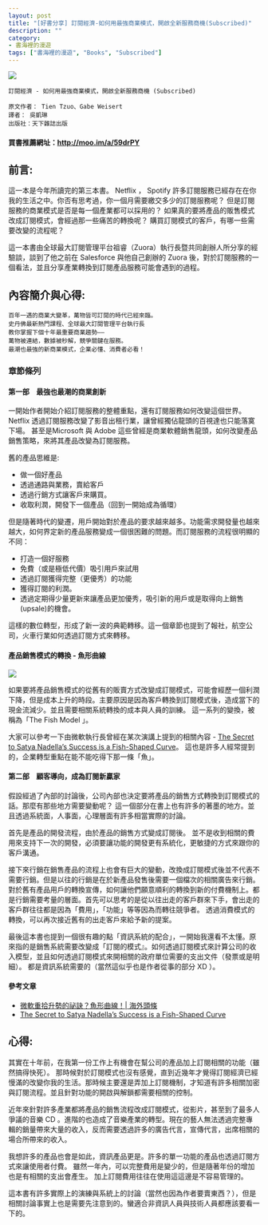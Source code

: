 ```yaml
---
layout: post
title: "[好書分享] 訂閱經濟-如何用最強商業模式，開啟全新服務商機(Subscribed)"
description: ""
category: 
- 書海裡的漫遊
tags: ["書海裡的漫遊", "Books", "Subscribed"]
---
```


<div><a href="http://moo.im/a/59drPY" title="訂閱經濟"><img src="https://cdn.readmoo.com/cover/ea/klcinhi_210x315.jpg?v=0"></a></div>

```
訂閱經濟 - 如何用最強商業模式，開啟全新服務商機 (Subscribed)

原文作者： Tien Tzuo、Gabe Weisert  
譯者： 吳凱琳  
出版社：天下雜誌出版 
```

#### 買書推薦網址：<http://moo.im/a/59drPY>

## 前言:

這一本是今年所讀完的第三本書。 Netflix ， Spotify 許多訂閱服務已經存在在你我的生活之中。你否有思考過，你一個月需要繳交多少的訂閱服務呢？ 但是訂閱服務的商業模式是否是每一個產業都可以採用的？ 如果真的要將產品的販售模式改成訂閱模式，會經過那一些痛苦的轉換呢？  購買訂閱模式的客戶，有哪一些需要改變的流程呢？

這一本書由全球最大訂閱管理平台祖睿（Zuora）執行長暨共同創辦人所分享的經驗談，談到了他之前在 Salesforce 與他自己創辦的 Zuora 後，對於訂閱服務的一個看法，並且分享產業轉換到訂閱產品服務可能會遇到的過程。


## 內容簡介與心得:

```
百年一遇的商業大變革，萬物皆可訂閱的時代已經來臨。
史丹佛最新熱門課程、全球最大訂閱管理平台執行長
教你掌握下個十年最重要商業趨勢——
萬物被連結，數據被秒解，競爭關鍵在服務。
最潮也最強的新商業模式，企業必懂、消費者必看！
```

### 章節條列

#### 第一部　最強也最潮的商業創新

一開始作者開始介紹訂閱服務的整體重點，還有訂閱服務如何改變這個世界。 Netflix 透過訂閱服務改變了影音出租行業，讓曾經獨佔龍頭的百視達也只能落寞下場。 甚至是Microsoft 與 Adobe 這些曾經是商業軟體銷售龍頭，如何改變產品銷售策略，來將其產品改變為訂閱服務。

舊的產品思維是:

- 做一個好產品
- 透過通路與業務，賣給客戶
- 透過行銷方式讓客戶來購買。
- 收取利潤，開發下一個產品（回到一開始成為循環）

但是隨著時代的變遷，用戶開始對於產品的要求越來越多。功能需求開發量也越來越大，如何界定新的產品服務變成一個很困難的問題。而訂閱服務的流程很明顯的不同：

- 打造一個好服務
- 免費（或是極低代價）吸引用戶來試用
- 透過訂閱獲得完整（更優秀）的功能
- 獲得訂閱的利潤。
- 透過定期得少量更新來讓產品更加優秀，吸引新的用戶或是取得向上銷售(upsale)的機會。

這樣的數位轉型，形成了新一波的典範轉移。這一個章節也提到了報社，航空公司，火車行業如何透過訂閱方式來轉移。 

#### 產品銷售模式的轉換 - 魚形曲線 

![](https://miro.medium.com/max/4800/0*i-JZP34fMhDjKekg)

如果要將產品銷售模式的從舊有的販賣方式改變成訂閱模式，可能會經歷一個利潤下降，但是成本上升的時段。主要原因是因為客戶轉換到訂閱模式後，造成當下的現金流減少。並且需要相關系統轉換的成本與人員的訓練。 這一系列的變換，被稱為「The Fish Model 」。

大家可以參考一下由微軟執行長曾經在某次演講上提到的相關內容 -  [The Secret to Satya Nadella’s Success is a Fish-Shaped Curve](https://marker.medium.com/how-satya-nadella-made-microsoft-into-a-fish-bf2034136d60)。 這也是許多人經常提到的，企業轉型重點在能不能吃得下那一條「魚」。



#### 第二部　顧客導向，成為訂閱新贏家

假設經過了內部的討論後，公司內部也決定要將產品的銷售方式轉換到訂閱模式的話。那麼有那些地方需要變動呢？ 這一個部分在書上也有許多的著墨的地方。並且透過系統面，人事面，心理層面有許多相當實際的討論。

首先是產品的開發流程，由於產品的銷售方式變成訂閱後。 並不是收到相關的費用來支持下一次的開發，必須要讓功能的開發更有系統化，更敏捷的方式來跟你的客戶溝通。

接下來行銷在銷售產品的流程上也會有巨大的變動，改換成訂閱模式後並不代表不需要行銷。但是以往的行銷是在於新產品發售後需要一個檔次的相關廣告來行銷。 對於舊有產品用戶的轉換宣傳，如何讓他們願意順利的轉換到新的付費機制上。都是行銷需要考量的層面。首先可以思考的是從以往出走的客戶群來下手，會出走的客戶群往往都是因為「費用」，「功能」等等因為而轉往競爭者。 透過消費模式的轉換，可以再次接近舊有的出走客戶來給予新的提案。

最後這本書也提到一個很有趣的點「資訊系統的配合」，一開始我還看不太懂。原來指的是銷售系統需要改變成「訂閱的模式』。如何透過訂閱模式來計算公司的收入模型，並且如何透過訂閱模式來開相關的政府單位需要的支出文件（發票或是明細）。 都是資訊系統需要的（當然這似乎也是作者從事的部分 XD ）。



#### 參考文章

- [微軟重拾升勢的祕訣？魚形曲線！| 海外頭條](https://www.mdeditor.tw/pl/prIG/zh-tw)
- [The Secret to Satya Nadella’s Success is a Fish-Shaped Curve](https://marker.medium.com/how-satya-nadella-made-microsoft-into-a-fish-bf2034136d60)



## 心得:

其實在十年前，在我第一份工作上有機會在幫公司的產品加上訂閱相關的功能（雖然搞得快死）。 那時候對於訂閱模式也沒有感覺，直到近幾年才覺得訂閱經濟已經慢滿的改變你我的生活。那時候主要還是弄加上訂閱機制，才知道有許多相關加密與訂閱流程。並且針對功能的開啟與解鎖都需要相關的控制。

近年來針對許多產業都將產品的銷售流程改成訂閱模式，從影片，甚至到了最多人爭議的音樂 CD 。進階的也造成了音樂產業的轉型。現在的藝人無法透過完整專輯的銷量帶來大量的收入，反而需要透過許多的廣告代言，宣傳代言，出席相關的場合所帶來的收入。

我想許多的產品也會是如此，資訊產品更是。許多的單一功能的產品也透過訂閱方式來讓使用者付費。 雖然一年內，可以完整費用是變少的，但是隨著年份的增加也是有相關的支出會產生。 加上訂閱費用往往在使用這這邊是不容易管理的。

這本書有許多實際上的演練與系統上的討論（當然也因為作者要賣東西？），但是相關討論事實上也是需要先注意到的。蠻適合非資訊人員與技術人員都應該要看一下的。